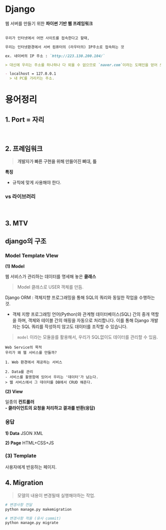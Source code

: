 # **Django**

웹 서버를 만들기 위한 **파이썬 기반 웹 프레임워크**
<br><br>

```markdown
우리가 인터넷에서 어떤 사이트를 접속한다고 할때,

우리는 인터넷환경에서 서버 컴퓨터의 (라우터의) IP주소로 접속하는 것

ex. 네이버의 IP 주소 : `http://223.130.200.104/`

> 대신에 우리는 주소를 하나하나 다 외울 수 없으므로 `naver.com`이라는 도메인을 얻어 쓰는 것.

- localhost = 127.0.0.1
  > 내 PC를 가리키는 주소.
```

# **용어정리**

## **1. Port = 자리**

<br>

## **2. 프레임워크**

> **개발자가 빠른 구현을 위해 만들어진 뼈대, 틀**

**특징**

- 규칙에 맞게 사용해야 한다.

### **vs 라이브러리**

<br>

## **3. MTV**

## **django의 구조**

### **M**odel **T**emplate **V**Iew

**(1) Model**

웹 서비스가 관리하는 데이터를 명세해 놓은 **클래스**
<br>

> Model 클래스로 USER 객체를 만듬.<br>

Django ORM : 객체지향 프로그래밍을 통해 SQL의 쿼리와 동일한 작업을 수행하는 것.

- 객체 지향 프로그래밍 언어(Python)와 관계형 데이터베이스(SQL) 간의 중개 역할을 하며, 객체와 테이블 간의 매핑을 자동으로 처리합니다. 이를 통해 Django 개발자는 SQL 쿼리를 작성하지 않고도 데이터를 조작할 수 있습니다.

> `model` 이라는 모듈을를 활용해서, 우리가 SQL없이도 데이터를 관리할 수 있음.

```
Web Service의 목적
우리가 왜 웹 서비스를 만들까?

1. Web 환경에서 제공하는 서비스

2. Data를 관리
- 서비스를 활용함에 있어서 우리는 '데이터'가 남는다.
> 웹 서비스에서 그 데이터를 DB에서 CRUD 해준다.
```

**(2) View**

일종의 **컨트롤러** <br>
**- 클라이언트의 요청을 처리하고 결과를 반환(응답)**

### **응답**

**1) Data**
JSON
XML

**2) Page**
HTML+CSS+JS

### **(3) Template**

사용자에게 반응하는 페이지.
<br>

## **4. Migration**

> 모델의 내용이 변경될때 실행해야하는 작업.

```bash
# 변경사항 전달
python manage.py makemigration

# 변경사항 적용 (유사 commit)
python manage.py migrate
```
